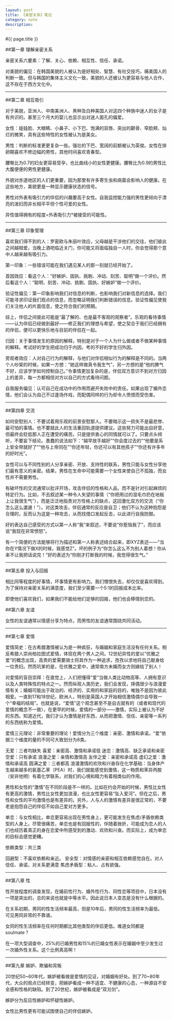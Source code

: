 ```yaml
---
layout: post
title: 《亲密关系》笔记
category: note
description: 
---
```


#{{ page.title }}

##第一章 理解亲密关系

亲密关系六要素：了解、关心、依赖、相互性、信任、承诺。

对美貌的偏见：在韩国美貌的人被认为是好相处、智慧、有社交技巧，痛美国人的判断一致。但与韩国的集体主义文化一致，美貌的人还被认为更容易与他人合作，这不存在于西方文化中。

---

##第二章 相互吸引

对于美貌，亚洲人、中南美洲人、黑种及白种美国人对这四个种族中迷人的女子是有共识的。甚至三个月大的婴儿也显示出对迷人面孔的偏爱。

女性：娃娃脸、大眼睛、小鼻子、小下巴、饱满的双唇、突出的颧骨、窄脸颊、灿烂的微笑，具有这些特性的女性被认为是美女。

男性：判断的标准更更复杂一些。强壮的下巴、宽阔的前额被认为英俊。女性在排卵期喜欢不修边幅的男性，其他时间喜欢青春型。

腰臀比为0.7的妇女更容易受孕，也比曲线小的女性更健康。腰臀比为0.9的男性比大腹便便的男性更健康。

外貌对赤道地区的人们更重要，因为那里有许多寄生虫和病菌会影响人的健康。在这些地方，美貌更是一种显示健康状态的信号。

男性对外表有吸引力的伴侣的兴趣要高于女性。自我监控能力强的男性更倾向于漂亮的泼妇而非长相平平但个性可爱的女性。

异性值得拥有的程度=外表吸引力*被接受的可能性。

---

##第三章 印象管理

喜欢我们得不到的人：罗密欧与朱丽叶效应，父母越是干涉他们的交往，他们彼此之间越相爱。当晚上酒吧临近关门，你可能又将面临独自一人时，你会觉得那个意中人越来越有吸引力。

第一印象：一些错误可能在我们遇见某人的那一刻就已经开始了。

首因效应：看这个人：“好嫉妒、固执、挑剔、冲动、刻苦、聪明”做一个评价。然后看这个人：“聪明、刻苦、冲动、挑剔、固执、好嫉妒”做一个评价。

验证性偏见：第一印象影响我们对信息的判断，也影响我们对新信息的选择。我们可能寻求印证我们观点的信息，而忽略证明我们判断错误的信息。验证性偏见使我们关注他人的片面信息，使之符合我们的预期。

综上，伴侣之间彼此可能是“最了解的、也是最不客观的观察者”。乐观的看待事情——认为伴侣已经做到最好——修正我们的理想与希望，使之契合于我们已经拥有的伴侣，便可以更快乐地与目前的伴侣在一起。

归因：关于事情发生的原因的解释，特别是对于一个人为什么做或者不做某种事情的解释。考试好的学生把成功归于内因，考的不好的学生归外因。

旁观者效应：人对自己行为的解释，与他们对伴侣相似行为的解释是不同的。当两个人吵架的时候，如果一方想：“她这样做真令我生气”，另一方想的是“他的脾气不好，应该学学如何控制自己。”令事情更加复杂的是，伴侣双方意识不到对方归因上的差异，每一方都相信对方以自己的方式看待问题。

自我服务偏见：认可自己在成功中的作用而避开失败中的责任。如果出现了婚外恋情，他们会认为自己不过逢场作戏，而配偶同样的行为却令人愤恨而受伤害。

---

##第四章 交流

如何安慰别人：不要试着用乐观的前景安慰那人。不要暗示这一损失不是最悲惨、最可怕的事情。也不要就此人的生活重回轨道提供建议。这些努力可能出自好意，但最终会贬低那人正在遭受的痛苦。只是提供衷心的同情就可以了。只要点头倾听，不要妄下结论。愚蠢的说法如下：“越早放手越好”“你会度过去的”“他要是系上安全带就好了”“他与上帝同在”“你还年轻，你还可以有其他孩子”“你还有许多年的好时光”。

女性可以与不同性别的人分享亲密、开放、支持性的联系，男性只能与女性分享他们最有意义的亲密。结果，男性在生命中可能需要一个女性来使自己不孤独，而女性并不需要男性。

有破坏性的交流通常以批评开场，攻击伴侣的性格和人品，而不是针对引起麻烦的特定行为。比如，不去叙述某一种令人失望的事情（“你把用过的湿毛巾扔在地板上让我很生气”），而是泛泛地指责对方性格上的缺点，这回激化双方的交流（“你怎么这么邋遢！”）。对这类攻击，伴侣通常的反应是自卫；他们不认为这种抱怨是合理的，反而认为这是一种攻击，从而找借口发起反击，以此进行自我防御。

好的表达自己感受的方式以第一人称“我”来叙述，不要说“你惹恼我了”，而应该说“我现在非常愤怒”。

有一个简便的方法能够将行为描述和第一人称表述结合起来，即XYZ表述——“当你在Y情况下做X的时候，我感觉Z”。坏的例子为“你怎么这么不为别人着想！你从来不让我把话说完！”好的表述为“你刚才打断我的时候，我觉得很生气。”

---

 

##第五章 投入与回报

相比同等程度的好事情，坏事情更有影响力。我们憎恨失去，却仅仅是喜欢得到。为了保持对亲密关系的满意度，我们至少需要一个5:1的回报成本比率。

即使他们喜欢我们，如果我们不能给他们足够的回报，他们也会移情别恋的。

##第六章 友谊

女性的友谊通常以情感分享为特点，而男性的友谊通常围绕共同活动。

---

##第七章 爱情

爱情简史：在古希腊激情被认为是一种疯狂，与婚姻和家庭生活没有任何关系。相反希腊人崇尚柏拉图式爱情，体现在两个男人之间。12世纪异性的爱以“优雅之爱”的概念出现，高贵的爱需要骑士将其作为一种追求，孜孜以求地将自己献身给一位贵妇。然而坑爹的是，在优雅之爱中，通常南方未婚而女方则嫁给了别人！

对爱情的盲目崇拜：在直觉上，人们把懂得“爱”当做人类比动物高等、人拥有意识以及人类特殊性的特点之一。然而纵观人类历史，我们会发现，择偶很少与浪漫爱情有关；婚姻可能出于政治的、经济的、实用的和家庭的目的，唯独不是因为彼此相爱。一直到17和18世纪，欧洲人，特别是英国人才开始相信激情偶尔会导致一个“幸福的结局”。也就是说，“爱情”这个观念甚至不是自古就有的（或者和现代的爱情的概念不一致），在更早的时候，爱情的一部分——激情，实际上被认为不好的东西。知道近代，我们才认为激情是好东西，从而把激情、信任、亲密等一系列的东西统称为爱情。

爱情三元理论：非常重要的理论！爱情分为三个维度：亲密、激情和承诺。“爱”依据三个维度的量的不同可大致划分为8类。

无爱：三者均缺失
喜爱：亲密高、激情和承诺低
迷恋：激情高、缺乏承诺和亲密
空爱：只有承诺
浪漫之爱：亲情和激情高
友伴之爱：亲密和承诺高
虚幻之爱：激情和承诺高
圆满之爱：三者都高
浪漫激情的欢欣和兴奋存在化学基础：当身体产生越来越多的氨基乙苯（PEA）时，我们就能感觉到激情，这一物质和苯异丙胺（安非他明）有着化学联系，对我们的心境和精力有着相类似的作用。

男性和女性的“激情”在不同阶段是不一样的。比如在约会开始的时候，男性比女性有更高的激情，男性比女性更加浪漫，也比女性更容易“坠入爱河”。但在之后，男性和女性的平均激情也是有差异的。另外，人与人的激情有差异是很正常的，不要老是抱怨自己的伴侣不如自己爱对方更多。

单恋：与女性相比，单恋更容易出现在男性身上，更可能发生在焦虑/矛盾依赖类型的人身上。尽管很痛苦，单恋也是有回报性的，伴随着挫折，可能成为恋人的人们也经历着真正的身在恋爱中所感受到的激动、欢欣和兴奋。而实际上，成为单恋的目标会感觉更糟。

依赖类型：共三类

回避型：不喜欢依赖和亲近。
安全型：对情感的亲密和相互依赖感觉自在。对人信任、承诺，对关系更满意
焦虑矛盾型：粘人、占有欲强。

---

##第八章 性 

性开放程度的调查发现，在婚前性行为、婚外性行为、同性恋等项目中，日本没有一项是突出的，总的来说也就是中等水平。因此说日本人变态是没有什么根据的。

在关系初期，男同的性生活频率最高，但是10年后，男同的性生活频率为最低。可见男同非常的不靠谱。

女同的性生活频率在任何时期都比其他类型的伴侣更低。难道女同都是soulmate？

在一项大型调查中，25%的已婚男性和15%的已婚女性表示在婚姻中至少发生过一次婚外性关系。这个比例真高啊！

---

##第九章 嫉妒、欺骗和背叛

20世纪50~60年代，嫉妒被看做是爱情的见证，对婚姻有好处。到了70~80年代，大众的观点已经转变，把嫉妒看成一种不适宜、不健康的心态，一种源自不安全感和性格的缺陷。到了20世纪，嫉妒被看成是“双刃剑”。

嫉妒分为反应性嫉妒和怀疑性嫉妒。

女性比男性更有可能试图使自己的伴侣嫉妒。

